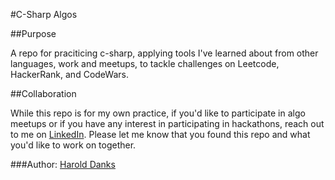 #C-Sharp Algos

##Purpose

A repo for praciticing c-sharp, applying tools I've learned about from other languages, work and meetups, to tackle challenges on Leetcode, HackerRank, and CodeWars.

##Collaboration

While this repo is for my own practice, if you'd like to participate in algo meetups or if you have any interest in participating in hackathons, reach out to me on [LinkedIn](https://linkedin.com/in/harold-danks). Please let me know that you found this repo and what you'd like to work on together.

###Author: [Harold Danks](https://linkedin.com/in/harold-danks)